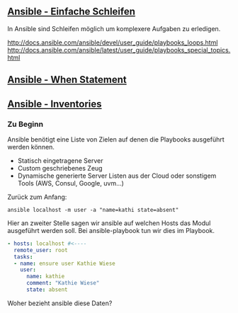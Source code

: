 ## [Ansible - Einfache Schleifen](http://docs.ansible.com/ansible/devel/user_guide/playbooks_loops.html)

In Ansible sind Schleifen möglich um komplexere Aufgaben zu erledigen.

http://docs.ansible.com/ansible/devel/user_guide/playbooks_loops.html
http://docs.ansible.com/ansible/latest/user_guide/playbooks_special_topics.html

## [Ansible - When Statement](http://docs.ansible.com/ansible/latest/user_guide/playbooks_conditionals.html)

## [Ansible - Inventories](http://docs.ansible.com/ansible/latest/user_guide/intro_inventory.html)

### Zu Beginn

Ansible benötigt eine Liste von Zielen auf denen die Playbooks ausgeführt werden können.

* Statisch eingetragene Server
* Custom geschriebenes Zeug
* Dynamische generierte Server Listen aus der Cloud oder sonstigem Tools (AWS, Consul, Google, uvm...)

Zurück zum Anfang:

```shell
ansible localhost -m user -a "name=kathi state=absent"
```

Hier an zweiter Stelle sagen wir ansible auf welchen Hosts das Modul ausgeführt werden soll.
Bei ansible-playbook tun wir dies im Playbook.

```yaml
- hosts: localhost #<----
  remote_user: root
  tasks:
  - name: ensure user Kathie Wiese
    user:
      name: kathie
      comment: "Kathie Wiese"
      state: absent
```

Woher bezieht ansible diese Daten?

